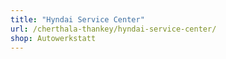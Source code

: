 ```yaml
---
title: "Hyndai Service Center"
url: /cherthala-thankey/hyndai-service-center/
shop: Autowerkstatt
---
```

